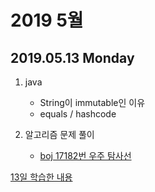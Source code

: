 # 2019 5월

## 2019.05.13 Monday

1. java

    - String이 immutable인 이유
    - equals / hashcode

2. 알고리즘 문제 풀이

    - [boj 17182번 우주 탐사선](https://www.acmicpc.net/problem/17182)

[13일 학습한 내용](Day13.md)